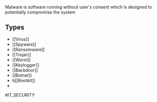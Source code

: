 Malware is software running without user's consent which is designed to potentially compromise the system

## Types
* [[Virus]]
* [[Spyware]]
* [[Ransomware]]
* [[Trojan]]
* [[Worm]]
* [[Keylogger]]
* [[Backdoor]]
* [[Botnet]]
* b[[Rootkit]]
* 
#IT_SECURITY 